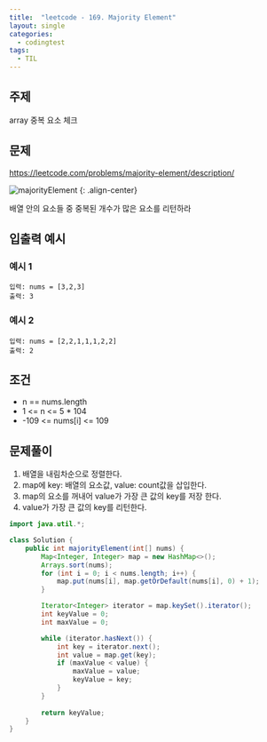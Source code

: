 ```yaml
---
title:  "leetcode - 169. Majority Element"
layout: single
categories:
  - codingtest
tags:
  - TIL
---
```


## 주제
array 중복 요소 체크

## 문제
https://leetcode.com/problems/majority-element/description/

![majorityElement](https://github.com/user-attachments/assets/522f907e-ee87-4ed2-8686-5a033021f5ba)
{: .align-center}

배열 안의 요소들 중 중복된 개수가 많은 요소를 리턴하라

## 입출력 예시
### 예시 1
```
입력: nums = [3,2,3]
출력: 3
```
### 예시 2
```
입력: nums = [2,2,1,1,1,2,2]
출력: 2
```


## 조건
- n == nums.length
- 1 <= n <= 5 * 104
- -109 <= nums[i] <= 109


## 문제풀이
1. 배열을 내림차순으로 정렬한다.
2. map에 key: 배열의 요소값, value: count값을 삽입한다.
3. map의 요소를 꺼내어 value가 가장 큰 값의 key를 저장 한다.
4. value가 가장 큰 값의 key를 리턴한다.


```java
import java.util.*;

class Solution {
    public int majorityElement(int[] nums) {
        Map<Integer, Integer> map = new HashMap<>();
        Arrays.sort(nums);
        for (int i = 0; i < nums.length; i++) {
            map.put(nums[i], map.getOrDefault(nums[i], 0) + 1);
        }

        Iterator<Integer> iterator = map.keySet().iterator();
        int keyValue = 0;
        int maxValue = 0;

        while (iterator.hasNext()) {
            int key = iterator.next();
            int value = map.get(key);
            if (maxValue < value) {
                maxValue = value;
                keyValue = key;
            }
        }
    
        return keyValue;
    }
}
```